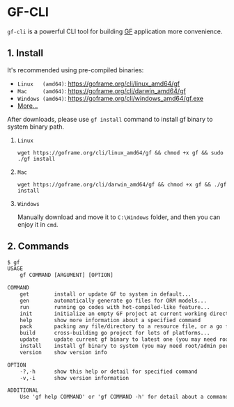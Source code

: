 # GF-CLI

`gf-cli` is a powerful CLI tool for building [GF](https://goframe.org) application more convenience.

## 1. Install

It's recommended using pre-compiled binaries:
- `Linux   (amd64)`: https://goframe.org/cli/linux_amd64/gf
- `Mac     (amd64)`: https://goframe.org/cli/darwin_amd64/gf
- `Windows (amd64)`: https://goframe.org/cli/windows_amd64/gf.exe
- [More...](https://goframe.org/cli)

After downloads, please use `gf install` command to install gf binary to system binary path.

1. `Linux`
    ```shell
    wget https://goframe.org/cli/linux_amd64/gf && chmod +x gf && sudo ./gf install
    ```
1. `Mac`
    ```shell
    wget https://goframe.org/cli/darwin_amd64/gf && chmod +x gf && ./gf install
    ```
1. `Windows`

    Manually download and move it to `C:\Windows` folder, and then you can enjoy it in `cmd`.

## 2. Commands
```html
$ gf
USAGE
    gf COMMAND [ARGUMENT] [OPTION]

COMMAND
    get        install or update GF to system in default...
    gen        automatically generate go files for ORM models...
    run        running go codes with hot-compiled-like feature...
    init       initialize an empty GF project at current working directory...
    help       show more information about a specified command
    pack       packing any file/directory to a resource file, or a go file
    build      cross-building go project for lots of platforms...
    update     update current gf binary to latest one (you may need root/admin permission)
    install    install gf binary to system (you may need root/admin permission)
    version    show version info

OPTION
    -?,-h      show this help or detail for specified command
    -v,-i      show version information

ADDITIONAL
    Use 'gf help COMMAND' or 'gf COMMAND -h' for detail about a command, which has '...' in the tail of their comments.

```
